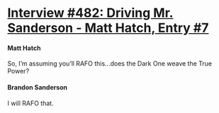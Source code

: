 # [Interview #482: Driving Mr. Sanderson - Matt Hatch, Entry #7](https://www.theoryland.com/intvmain.php?i=482#7)

#### Matt Hatch

So, I’m assuming you’ll RAFO this...does the Dark One weave the True Power?

#### Brandon Sanderson

I will RAFO that.

